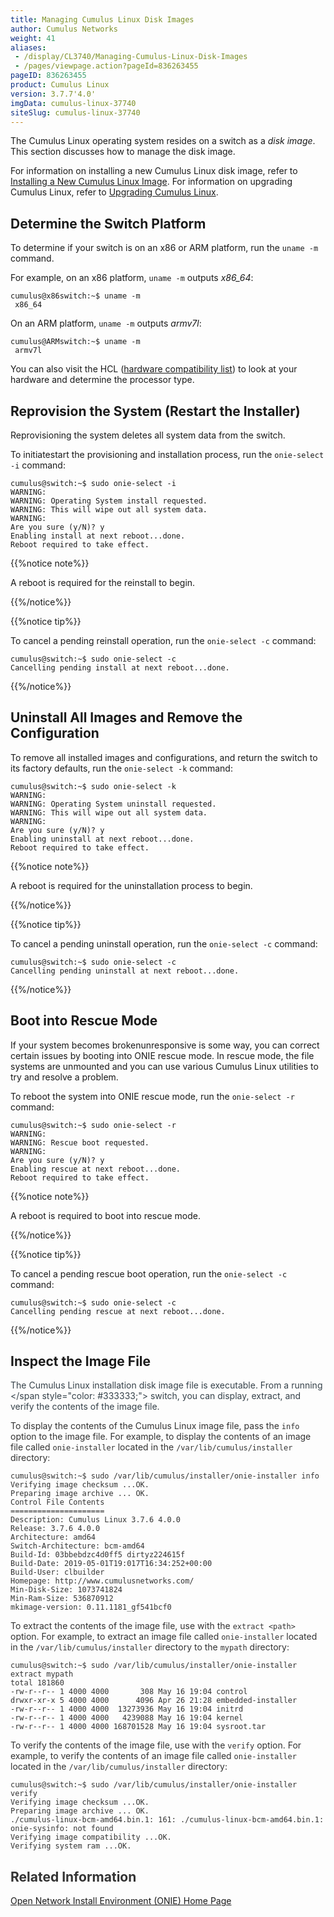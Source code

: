 ```yaml
---
title: Managing Cumulus Linux Disk Images
author: Cumulus Networks
weight: 41
aliases:
 - /display/CL3740/Managing-Cumulus-Linux-Disk-Images
 - /pages/viewpage.action?pageId=836263455
pageID: 836263455
product: Cumulus Linux
version: 3.7.7'4.0'
imgData: cumulus-linux-37740
siteSlug: cumulus-linux-37740
---
```

The Cumulus Linux operating system resides on a switch as a *disk
image*. This section discusses how to manage the disk image.

For information on installing a new Cumulus Linux disk image, refer to
[Installing a New Cumulus Linux
Image](/version/cumulus-linux-37740/Installation-Management/Installing-a-New-Cumulus-Linux-Image).
For information on upgrading Cumulus Linux, refer to [Upgrading Cumulus
Linux](/version/cumulus-linux-37740/Installation-Management/Upgrading-Cumulus-Linux).

## <span>Determine the Switch Platform</span>

To determine if your switch is on an x86 or ARM platform, run the `uname
-m` command.

For example, on an x86 platform, `uname -m` outputs *x86\_64*:

    cumulus@x86switch:~$ uname -m
     x86_64

On an ARM platform, `uname -m` outputs *armv7l*:

    cumulus@ARMswitch:~$ uname -m
     armv7l

You can also visit the HCL ([hardware compatibility
list](http://cumulusnetworks.com/support/linux-hardware-compatibility-list/))
to look at your hardware and determine the processor type.

## <span>Reprovision the System (Restart the Installer)</span>

Reprovisioning the system deletes all system data from the switch.

To initiatestart the provisioning and installation process, run the
 `onie-select 
-i` command:

    cumulus@switch:~$ sudo onie-select -i
    WARNING:
    WARNING: Operating System install requested.
    WARNING: This will wipe out all system data.
    WARNING:
    Are you sure (y/N)? y
    Enabling install at next reboot...done.
    Reboot required to take effect.

{{%notice note%}}

A reboot is required for the reinstall to begin.

{{%/notice%}}

{{%notice tip%}}

To cancel a pending reinstall operation, run the `onie-select -c`
command:

    cumulus@switch:~$ sudo onie-select -c
    Cancelling pending install at next reboot...done.

{{%/notice%}}

## <span>Uninstall All Images and Remove the Configuration</span>

To remove all installed images and configurations, and return the switch
to its factory defaults, run the `onie-select -k` command:

    cumulus@switch:~$ sudo onie-select -k
    WARNING:
    WARNING: Operating System uninstall requested.
    WARNING: This will wipe out all system data.
    WARNING:
    Are you sure (y/N)? y
    Enabling uninstall at next reboot...done.
    Reboot required to take effect.

{{%notice note%}}

A reboot is required for the uninstallation process to begin.

{{%/notice%}}

{{%notice tip%}}

To cancel a pending uninstall operation, run the `onie-select -c`
command:

    cumulus@switch:~$ sudo onie-select -c
    Cancelling pending uninstall at next reboot...done.

{{%/notice%}}

## <span>Boot into Rescue Mode</span>

If your system becomes brokenunresponsive is some way, you can correct certain
issues by booting into ONIE rescue mode. In rescue mode, the file
systems are unmounted and you can use various Cumulus Linux utilities to
try and resolve a problem.

To reboot the system into ONIE rescue mode, run the `onie-select -r`
command:

    cumulus@switch:~$ sudo onie-select -r
    WARNING:
    WARNING: Rescue boot requested.
    WARNING:
    Are you sure (y/N)? y
    Enabling rescue at next reboot...done.
    Reboot required to take effect.

{{%notice note%}}

A reboot is required to boot into rescue mode.

{{%/notice%}}

{{%notice tip%}}

To cancel a pending rescue boot operation, run the `onie-select -c`
command:

    cumulus@switch:~$ sudo onie-select -c
    Cancelling pending rescue at next reboot...done.

{{%/notice%}}

## <span>Inspect the Image File</span>

<span style="color: #36424a;"> The Cumulus Linux installation disk image 
file is executable. From a
 running </span style="color: #333333;"> switch, you can display, 
extract,
 and verify the contents of the image file. </span>

<span style="color: #333333;"> 

To display the contents of the Cumulus
 Linux image file, pass the `info` 
option to the image file. For example,
 to display the contents of an 
image file called `onie-installer` located
 in the 
`/var/lib/cumulus/installer` directory: </span>

    cumulus@switch:~$ sudo /var/lib/cumulus/installer/onie-installer info 
    Verifying image checksum ...OK. 
    Preparing image archive ... OK. 
    Control File Contents 
    ===================== 
    Description: Cumulus Linux 3.7.6 4.0.0
    Release: 3.7.6 4.0.0
    Architecture: amd64 
    Switch-Architecture: bcm-amd64 
    Build-Id: 03bbebdzc4d0ff5 dirtyz224615f
    Build-Date: 2019-05-01T19:017T16:34:252+00:00 
    Build-User: clbuilder 
    Homepage: http://www.cumulusnetworks.com/ 
    Min-Disk-Size: 1073741824 
    Min-Ram-Size: 536870912 
    mkimage-version: 0.11.1181_gf541bcf0

To extract the contents of the image file, use with the `extract <path>`
option. For example, to extract an image file called `onie-installer`
located in the `/var/lib/cumulus/installer` directory to the `mypath`
directory:

    cumulus@switch:~$ sudo /var/lib/cumulus/installer/onie-installer extract mypath 
    total 181860 
    -rw-r--r-- 1 4000 4000       308 May 16 19:04 control 
    drwxr-xr-x 5 4000 4000      4096 Apr 26 21:28 embedded-installer 
    -rw-r--r-- 1 4000 4000  13273936 May 16 19:04 initrd 
    -rw-r--r-- 1 4000 4000   4239088 May 16 19:04 kernel 
    -rw-r--r-- 1 4000 4000 168701528 May 16 19:04 sysroot.tar

To verify the contents of the image file, use with the `verify` option.
For example, to verify the contents of an image file called
`onie-installer` located in the `/var/lib/cumulus/installer` directory:

    cumulus@switch:~$ sudo /var/lib/cumulus/installer/onie-installer verify 
    Verifying image checksum ...OK. 
    Preparing image archive ... OK. 
    ./cumulus-linux-bcm-amd64.bin.1: 161: ./cumulus-linux-bcm-amd64.bin.1: onie-sysinfo: not found 
    Verifying image compatibility ...OK. 
    Verifying system ram ...OK.

<span style="color: #36424a;"> </span>

## <span>Related Information</span>

[Open Network Install Environment (ONIE) Home
Page](http://opencomputeproject.github.io/onie/)

<article id="html-search-results" class="ht-content" style="display: none;">

</article>

<footer id="ht-footer">

</footer>
<!--stackedit_data:
eyJoaXN0b3J5IjpbNTg4NTAyMDMxXX0=
-->